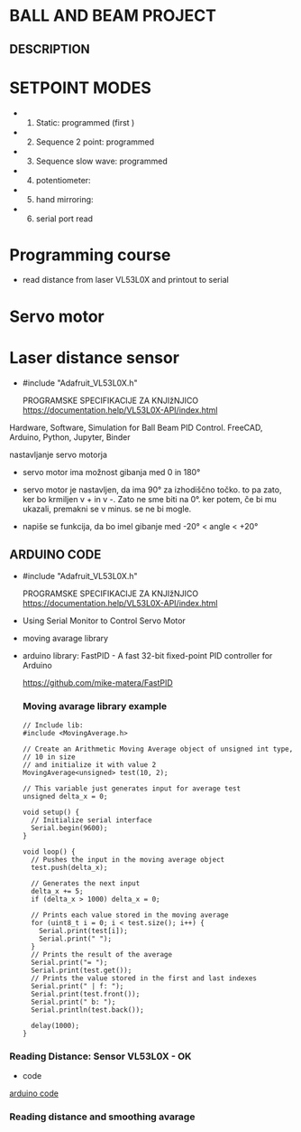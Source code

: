 # BALL AND BEAM PROJECT

## DESCRIPTION

# SETPOINT MODES

- 1. Static: programmed (first )
- 2. Sequence 2 point: programmed
- 3. Sequence slow wave: programmed
- 4. potentiometer: 
- 5. hand mirroring: 
- 6. serial port read

# Programming course
- read distance from laser VL53L0X and printout to serial


# Servo motor

# Laser distance sensor
- #include "Adafruit_VL53L0X.h"

  PROGRAMSKE SPECIFIKACIJE ZA KNJIžNJICO https://documentation.help/VL53L0X-API/index.html

Hardware, Software, Simulation for Ball Beam PID Control. FreeCAD, Arduino, Python, Jupyter, Binder

nastavljanje servo motorja

- servo motor ima možnost gibanja med 0 in 180°

- servo motor je nastavljen, da ima 90° za izhodiščno točko. to pa zato, ker bo krmiljen v + in v -. Zato ne sme biti na 0°. ker potem, če bi mu ukazali, premakni se v minus. se ne bi mogle.
- napiše se funkcija, da bo imel gibanje med -20° < angle < +20°

## ARDUINO CODE

- #include "Adafruit_VL53L0X.h"

  PROGRAMSKE SPECIFIKACIJE ZA KNJIžNJICO https://documentation.help/VL53L0X-API/index.html

- Using Serial Monitor to Control Servo Motor

- moving avarage library

- arduino library: FastPID - A fast 32-bit fixed-point PID controller for Arduino

  https://github.com/mike-matera/FastPID

  ### Moving avarage library example 

  ```
  // Include lib:
  #include <MovingAverage.h>
  
  // Create an Arithmetic Moving Average object of unsigned int type,
  // 10 in size
  // and initialize it with value 2
  MovingAverage<unsigned> test(10, 2);
  
  // This variable just generates input for average test
  unsigned delta_x = 0;
  
  void setup() {
    // Initialize serial interface
    Serial.begin(9600);
  }
  
  void loop() {
    // Pushes the input in the moving average object
    test.push(delta_x);
  
    // Generates the next input
    delta_x += 5;
    if (delta_x > 1000) delta_x = 0;
  
    // Prints each value stored in the moving average
    for (uint8_t i = 0; i < test.size(); i++) {
      Serial.print(test[i]);
      Serial.print(" ");
    }
    // Prints the result of the average
    Serial.print("= ");
    Serial.print(test.get());
    // Prints the value stored in the first and last indexes
    Serial.print(" | f: ");
    Serial.print(test.front());
    Serial.print(" b: ");
    Serial.println(test.back());
  
    delay(1000);
  }
  ```

  

### Reading Distance: Sensor VL53L0X - OK

- code

[arduino code](arduino-code\reading-dist-VL53L0X-v1\reading-dist-VL53L0X-v1.ino)



### Reading distance and smoothing avarage

